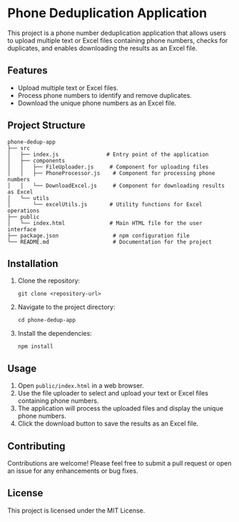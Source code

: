 # Phone Deduplication Application

This project is a phone number deduplication application that allows users to upload multiple text or Excel files containing phone numbers, checks for duplicates, and enables downloading the results as an Excel file.

## Features

- Upload multiple text or Excel files.
- Process phone numbers to identify and remove duplicates.
- Download the unique phone numbers as an Excel file.

## Project Structure

```
phone-dedup-app
├── src
│   ├── index.js               # Entry point of the application
│   ├── components
│   │   ├── FileUploader.js     # Component for uploading files
│   │   ├── PhoneProcessor.js    # Component for processing phone numbers
│   │   └── DownloadExcel.js     # Component for downloading results as Excel
│   └── utils
│       └── excelUtils.js       # Utility functions for Excel operations
├── public
│   └── index.html              # Main HTML file for the user interface
├── package.json                 # npm configuration file
└── README.md                    # Documentation for the project
```

## Installation

1. Clone the repository:
   ```
   git clone <repository-url>
   ```
2. Navigate to the project directory:
   ```
   cd phone-dedup-app
   ```
3. Install the dependencies:
   ```
   npm install
   ```

## Usage

1. Open `public/index.html` in a web browser.
2. Use the file uploader to select and upload your text or Excel files containing phone numbers.
3. The application will process the uploaded files and display the unique phone numbers.
4. Click the download button to save the results as an Excel file.

## Contributing

Contributions are welcome! Please feel free to submit a pull request or open an issue for any enhancements or bug fixes.

## License

This project is licensed under the MIT License.